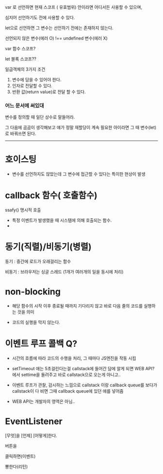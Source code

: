 var 로 선언하면 현재 스코프 ( 유효범위) 안이라면 어디서든 사용할 수 있으며,

심지어 선언하기도 전에 사용할 수 있다.



let으로 선언하면 그 변수는 선언하기 전에는 존재하지 않는다.



선언되지 않은 변수(에러 O) !== undefined 변수(에러 X)



var 함수 스코프?

let  블록 스코프??



일급객체의 3가지 조건

1. 변수에 담을 수 있어야 한다.
2. 인자로 전달할 수 있다.
3. 반환 값(return value)로 전달 할 수 있다.



### 어느 문서에 써있대

변수를 정의할 때 일단 상수로 말들어라.

그 다음에 곰곰이 생각해보고 얘가 정말 재할당이 계속 필요한 아이라면 그 때 변수(let)로 바꿔쓰면 된다.



--------



# 호이스팅

- 변수를 선언하지도 않았는데 그 변수에 접근할 수 있다는 특이한 현상이 발생



# callback 함수( 호출함수)

ssafy() 명시적 호출

- 특정 이벤트가 발생했을 때 시스템에 의해 호출되는 함수.
- 

# 동기(직렬)/비동기(병렬)

동기 : 중간에 로드가 오래걸리는 함수

비동기 : 브라우저는 싱글 스레드 (1개가 여러개의 일을 동시에 처리)



# non-blocking

- 해당 함수의 시작 이후 종료될 때까지 기다리지 않고 바로 다음 줄의 코드를 실행하는 것을 의미

- 코드의 실행을 막지 않는다.



# 이벤트 루프    콜백 Q? 

- 시간의 흐름에 따라 코드의 수행을 처리, 그 때마다 JS엔진을 작동 시킴
- setTimeout 애는 5초걸린다는걸 callstack에 들어간 담에 알게 되면 WEB API? 에서 settime을 돌려주고 바로 callstack으로 오는게 아니고..

- 이벤트 루프가 관찰, 감시하는 느낌으로 callstack 이랑 callback queue를 보다가 callstack이 다 비면 그때 callback queue에 있던 애를 넣어줌

- WEB API는 개발자의 영역은 아님.. 





# EventListener

[무엇]을 [언제] [어떻게]한다.

버튼을

클릭하면(이벤트)

뿅한다(리턴)



























